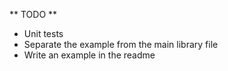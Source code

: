** TODO **
- Unit tests
- Separate the example from the main library file
- Write an example in the readme

